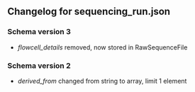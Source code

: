 ## Changelog for sequencing_run.json

### Schema version 3
* *flowcell_details* removed, now stored in RawSequenceFile

### Schema version 2
* *derived_from* changed from string to array, limit 1 element